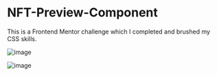 # NFT-Preview-Component
This is a Frontend Mentor challenge which I completed and brushed my CSS skills.

![image](https://user-images.githubusercontent.com/55655048/216612384-32f1aa27-28cc-4e4a-b634-e892c6b0f48f.png)

![image](https://user-images.githubusercontent.com/55655048/216612460-3d1b99f5-de72-4d2b-8aae-ea9e4c7b5857.png)


